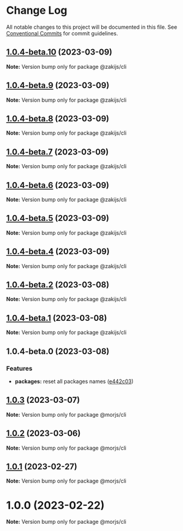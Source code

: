 # Change Log

All notable changes to this project will be documented in this file.
See [Conventional Commits](https://conventionalcommits.org) for commit guidelines.

## [1.0.4-beta.10](https://github.com/eleme/morjs/compare/v1.0.4-beta.9...v1.0.4-beta.10) (2023-03-09)

**Note:** Version bump only for package @zakijs/cli





## [1.0.4-beta.9](https://github.com/eleme/morjs/compare/v1.0.4-beta.8...v1.0.4-beta.9) (2023-03-09)

**Note:** Version bump only for package @zakijs/cli





## [1.0.4-beta.8](https://github.com/eleme/morjs/compare/v1.0.4-beta.7...v1.0.4-beta.8) (2023-03-09)

**Note:** Version bump only for package @zakijs/cli





## [1.0.4-beta.7](https://github.com/eleme/morjs/compare/v1.0.4-beta.6...v1.0.4-beta.7) (2023-03-09)

**Note:** Version bump only for package @zakijs/cli





## [1.0.4-beta.6](https://github.com/eleme/morjs/compare/v1.0.4-beta.5...v1.0.4-beta.6) (2023-03-09)

**Note:** Version bump only for package @zakijs/cli





## [1.0.4-beta.5](https://github.com/eleme/morjs/compare/v1.0.4-beta.4...v1.0.4-beta.5) (2023-03-09)

**Note:** Version bump only for package @zakijs/cli





## [1.0.4-beta.4](https://github.com/eleme/morjs/compare/v1.0.4-beta.3...v1.0.4-beta.4) (2023-03-09)

**Note:** Version bump only for package @zakijs/cli





## [1.0.4-beta.2](https://github.com/eleme/morjs/compare/v1.0.4-beta.1...v1.0.4-beta.2) (2023-03-08)

**Note:** Version bump only for package @zakijs/cli





## [1.0.4-beta.1](https://github.com/eleme/morjs/compare/v1.0.4-beta.0...v1.0.4-beta.1) (2023-03-08)

**Note:** Version bump only for package @zakijs/cli





## 1.0.4-beta.0 (2023-03-08)


### Features

* **packages:** reset all packages names ([e442c03](https://github.com/eleme/morjs/commit/e442c0375457c92ac0ee554f26cccf32f2bbf3c6))





## [1.0.3](https://github.com/eleme/morjs/compare/v1.0.2...v1.0.3) (2023-03-07)

**Note:** Version bump only for package @morjs/cli





## [1.0.2](https://github.com/eleme/morjs/compare/v1.0.1...v1.0.2) (2023-03-06)

**Note:** Version bump only for package @morjs/cli





## [1.0.1](https://github.com/eleme/morjs/compare/v1.0.0...v1.0.1) (2023-02-27)

**Note:** Version bump only for package @morjs/cli





# 1.0.0 (2023-02-22)

**Note:** Version bump only for package @morjs/cli
